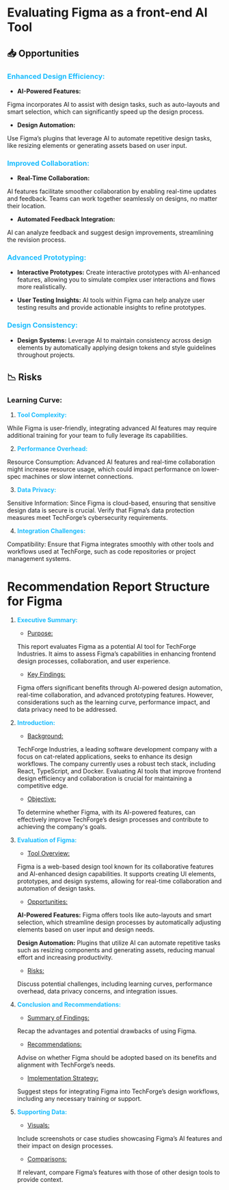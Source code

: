 # **Evaluating Figma as a front-end AI Tool**

## 📥 Opportunities

### <font color="#1abcfe">Enhanced Design Efficiency:</font>

- **AI-Powered Features:**

Figma incorporates AI to assist with design tasks, such as auto-layouts and smart selection, which can significantly speed up the design process.

- **Design Automation:** 

Use Figma’s plugins that leverage AI to automate repetitive design tasks, like resizing elements or generating assets based on user input.

### <font color="#1abcfe">Improved Collaboration:</font>

- **Real-Time Collaboration:** 

AI features facilitate smoother collaboration by enabling real-time updates and feedback. Teams can work together seamlessly on designs, no matter their location.

- **Automated Feedback Integration:** 

AI can analyze feedback and suggest design improvements, streamlining the revision process.

### <font color="#1abcfe">Advanced Prototyping:</font>

- **Interactive Prototypes:** Create interactive prototypes with AI-enhanced features, allowing you to simulate complex user interactions and flows more realistically.

- **User Testing Insights:** AI tools within Figma can help analyze user testing results and provide actionable insights to refine prototypes.

### <font color="#1abcfe">Design Consistency:</font>

- **Design Systems:** Leverage AI to maintain consistency across design elements by automatically applying design tokens and style guidelines throughout projects.

## 📉 Risks

### Learning Curve:

1. <font color="#1abcfe">**Tool Complexity:**</font>

While Figma is user-friendly, integrating advanced AI features may require additional training for your team to fully leverage its capabilities.

2. <font color="#1abcfe">**Performance Overhead:**</font>

Resource Consumption: Advanced AI features and real-time collaboration might increase resource usage, which could impact performance on lower-spec machines or slow internet connections.

3. <font color="#1abcfe">**Data Privacy:**</font>

Sensitive Information: Since Figma is cloud-based, ensuring that sensitive design data is secure is crucial. Verify that Figma’s data protection measures meet TechForge’s cybersecurity requirements.

4. <font color="#1abcfe">**Integration Challenges:**</font>

Compatibility: Ensure that Figma integrates smoothly with other tools and workflows used at TechForge, such as code repositories or project management systems.

# Recommendation Report Structure for Figma

1. <font color="#1abcfe">**Executive Summary:**</font>

    - <ins>Purpose:</ins>

    This report evaluates Figma as a potential AI tool for TechForge Industries. It aims to assess Figma’s capabilities in enhancing frontend design processes, collaboration, and user experience.

    - <ins>Key Findings:</ins>

    Figma offers significant benefits through AI-powered design automation, real-time collaboration, and advanced prototyping features. However, considerations such as the learning curve, performance impact, and data privacy need to be addressed.

2. <font color="#1abcfe">**Introduction:**</font>

    - <ins>Background:</ins>

    TechForge Industries, a leading software development company with a focus on cat-related applications, seeks to enhance its design workflows. The company currently uses a robust tech stack, including React, TypeScript, and Docker. Evaluating AI tools that improve frontend design efficiency and collaboration is crucial for maintaining a competitive edge.

    - <ins>Objective:</ins>

    To determine whether Figma, with its AI-powered features, can effectively improve TechForge’s design processes and contribute to achieving the company's goals.

3. <font color="#1abcfe">**Evaluation of Figma:**</font>

    - <ins>Tool Overview:</ins>

    Figma is a web-based design tool known for its collaborative features and AI-enhanced design capabilities. It supports creating UI elements, prototypes, and design systems, allowing for real-time collaboration and automation of design tasks.

    - <ins>Opportunities:</ins>

    **AI-Powered Features:** Figma offers tools like auto-layouts and smart selection, which streamline design processes by automatically adjusting elements based on user input and design needs.

    **Design Automation:** Plugins that utilize AI can automate repetitive tasks such as resizing components and generating assets, reducing manual effort and increasing productivity.

    - <ins>Risks:</ins>

    Discuss potential challenges, including learning curves, performance overhead, data privacy concerns, and integration issues. 

4. <font color="#1abcfe">**Conclusion and Recommendations:**</font>

    - <ins>Summary of Findings:</ins>

    Recap the advantages and potential drawbacks of using Figma.

    - <ins>Recommendations:</ins>

    Advise on whether Figma should be adopted based on its benefits and alignment with TechForge’s needs.

    - <ins>Implementation Strategy:</ins>

    Suggest steps for integrating Figma into TechForge’s design workflows, including any necessary training or support. 

5. <font color="#1abcfe">**Supporting Data:**</font>

    - <ins>Visuals:</ins>

    Include screenshots or case studies showcasing Figma’s AI features and their impact on design processes.

    - <ins>Comparisons:</ins>

    If relevant, compare Figma’s features with those of other design tools to provide context.
